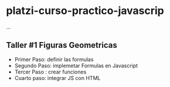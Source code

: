 # platzi-curso-practico-javascrip

...

## Taller #1 Figuras Geometricas

- Primer Paso: definir las formulas
- Segundo Paso: implemetar Formulas en Javascript
- Tercer Paso : crear funciones
- Cuarto paso: integrar JS con HTML

